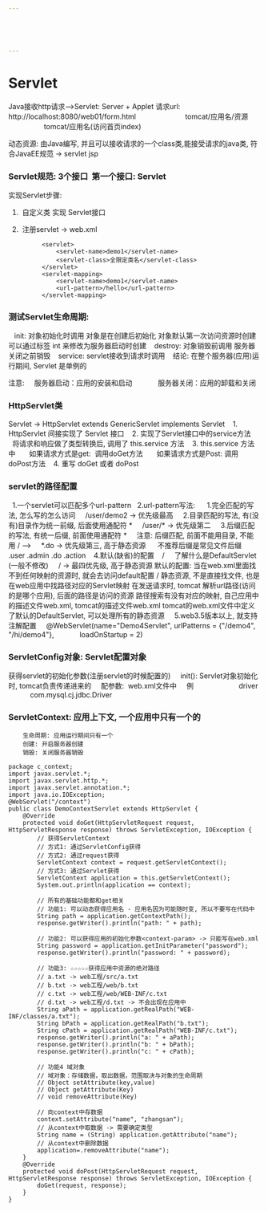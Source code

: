 ```yaml
---





---
```


# Servlet


Java接收http请求-->Servlet: Server + Applet
请求url:  http://localhost:8080/web01/form.html
                        tomcat/应用名/资源
                        tomcat/应用名(访问首页index)

动态资源: 由Java编写, 并且可以接收请求的一个class类,能接受请求的java类, 符合JavaEE规范 -> servlet jsp

### Servlet规范: 3个接口  第一个接口: Servlet

实现Servlet步骤:

1.  自定义类 实现 Servlet接口
2.  注册servlet -> web.xml

		     <servlet>
		         <servlet-name>demo1</servlet-name>
		         <servlet-class>全限定类名</servlet-class>
		     </servlet>
		     <servlet-mapping>
		         <servlet-name>demo1</servlet-name>
		         <url-pattern>/hello</url-pattern>
		     </servlet-mapping>

### 测试Servlet生命周期:

   init: 对象初始化时调用
		对象是在创建后初始化
		对象默认第一次访问资源时创建
		可以通过标签 <load-on-startup>int 来修改为服务器启动时创建
   destroy: 对象销毁前调用
		服务器关闭之前销毁
   service: servlet接收到请求时调用
   结论: 在整个服务器(应用)运行期间, Servlet 是单例的

注意:
    服务器启动：应用的安装和启动        
    服务器关闭：应用的卸载和关闭

### HttpServlet类

Servlet -> HttpServlet extends GenericServlet
implements Servlet
   1. HttpServlet 间接实现了 Servlet 接口
   2. 实现了Servlet接口中的service方法
      将请求和响应做了类型转换后, 调用了 this.service 方法
   3. this.service 方法中
      如果请求方式是get:  调用doGet方法
      如果请求方式是Post: 调用doPost方法
   4. 重写 doGet 或者 doPost

### servlet的路径配置

  1.一个servlet可以匹配多个url-pattern
  2.url-pattern写法:
     1.完全匹配的写法, 怎么写的怎么访问
		    <url-pattern>/user/demo2</url-pattern> -> 优先级最高
    2.目录匹配的写法, 有(没有)目录作为统一前缀, 后面使用通配符 \*
		    <url-pattern>/user/\*</url-pattern> -> 优先级第二
    3.后缀匹配的写法, 有统一后缀, 前面使用通配符 \*
		    注意: 后缀匹配, 前面不能用目录, 不能用 / -->
		    <url-pattern>\*.do</url-pattern> -> 优先级第三, 高于静态资源
		     不推荐后缀是常见文件后缀    .user .admin .do .action
   4.默认(缺省)的配置    /     了解什么是DefaultServlet  (一般不修改)
		    <url-pattern>/</url-pattern> -> 最四优先级, 高于静态资源
				默认的配置: 当在web.xml里面找不到任何映射的资源时, 就会去访问default配置 /
				静态资源, 不是直接找文件, 也是在web应用中找路径对应的Servlet映射
				在发送请求时, tomcat 解析url路径(访问的是哪个应用), 后面的路径是访问的资源
				路径搜索有没有对应的映射, 自己应用中的描述文件web.xml, tomcat的描述文件web.xml
				tomcat的web.xml文件中定义了默认的DefaultServlet, 可以处理所有的静态资源
    5.web3.5版本以上, 就支持注解配置
		    @WebServlet(name="Demo4Servlet", urlPatterns = {"/demo4", "/hi/demo4"},
		            loadOnStartup = 2)

### ServletConfig对象: Servlet配置对象

获得servlet的初始化参数(注册servlet的时候配置的)
    init(): Servlet对象初始化时, tomcat负责传递进来的
    配参数:  web.xml文件中
    例
    <servlet>
       <init-param>
           <param-name>driver</param-name>
           <param-value>com.mysql.cj.jdbc.Driver</param-value>
       </init-param>
    </servlet>

### ServletContext: 应用上下文, 一个应用中只有一个的

		生命周期: 应用运行期间只有一个
		创建: 开启服务器创建
		销毁: 关闭服务器销毁
		

```
package c_context;
import javax.servlet.*;
import javax.servlet.http.*;
import javax.servlet.annotation.*;
import java.io.IOException;
@WebServlet("/context")
public class DemoContextServlet extends HttpServlet {
    @Override
    protected void doGet(HttpServletRequest request, HttpServletResponse response) throws ServletException, IOException {
        // 获得ServletContext
        // 方式1: 通过ServletConfig获得
        // 方式2: 通过request获得
        ServletContext context = request.getServletContext();
        // 方式3: 通过Servlet获得
        ServletContext application = this.getServletContext();
        System.out.println(application == context);

        // 所有的基础功能都和get相关
        // 功能1: 可以动态获得应用名 - 应用名因为可能随时变, 所以不要写在代码中
        String path = application.getContextPath();
        response.getWriter().println("path: " + path);

        // 功能2: 可以获得应用的初始化参数<context-param> -> 只能写在web.xml
        String password = application.getInitParameter("password");
        response.getWriter().println("password: " + password);

        // 功能3: ☆☆☆☆☆获得应用中资源的绝对路径
        // a.txt -> web工程/src/a.txt
        // b.txt -> web工程/web/b.txt
        // c.txt -> web工程/web/WEB-INF/c.txt
        // d.txt -> web工程/d.txt -> 不会出现在应用中
        String aPath = application.getRealPath("WEB-INF/classes/a.txt");
        String bPath = application.getRealPath("b.txt");
        String cPath = application.getRealPath("WEB-INF/c.txt");
        response.getWriter().println("a: " + aPath);
        response.getWriter().println("b: " + bPath);
        response.getWriter().println("c: " + cPath);

        // 功能4 域对象
        // 域对象：存储数据，取出数据，范围取决与对象的生命周期
        // Object setAttribute(key,value)
        // Object getAttribute(Key)
        // void removeAttribute(Key)

        // 向context中存数据
        context.setAttribute("name", "zhangsan");     
        // 从context中取数据 -> 需要确定类型
        String name = (String) application.getAttribute("name");
        // 从context中删除数据
        application=.removeAttribute("name");   
    }
    @Override
    protected void doPost(HttpServletRequest request, HttpServletResponse response) throws ServletException, IOException {
        doGet(request, response);
    }
}
```

